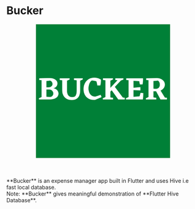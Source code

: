 # Bucker

<p align="center">
    <img width="350" height="350" src="https://github.com/gupta29470/bucker_expense_manager/blob/master/assets/images/BUCKER.png">
</p>
<br />
<br />
**Bucker** is an expense manager app built in Flutter and uses Hive i.e fast local database.
<br />
Note: **Bucker** gives meaningful demonstration of **Flutter Hive Database**.
